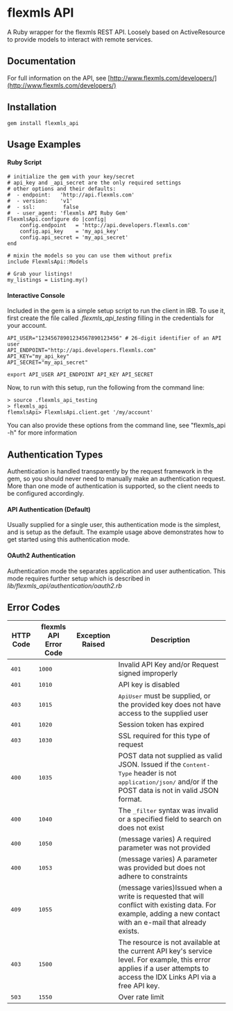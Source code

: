 flexmls API
=====================
A Ruby wrapper for the flexmls REST API. Loosely based on ActiveResource to provide models to interact with remote services.


Documentation
-------------
For full information on the API, see [http://www.flexmls.com/developers/](http://www.flexmls.com/developers/)


Installation
---------
    gem install flexmls_api

Usage Examples
------------------------

#### Ruby Script
    # initialize the gem with your key/secret
    # api_key and _api_secret are the only required settings
    # other options and their defaults:
    #  - endpoint:   'http://api.flexmls.com'  
    #  - version:    'v1'
    #  - ssl:         false
    #  - user_agent: 'flexmls API Ruby Gem'
    FlexmlsApi.configure do |config|
        config.endpoint   = 'http://api.developers.flexmls.com'
        config.api_key    = 'my_api_key'
        config.api_secret = 'my_api_secret'
    end

    # mixin the models so you can use them without prefix
    include FlexmlsApi::Models

    # Grab your listings!
    my_listings = Listing.my()
    
    
#### Interactive Console
Included in the gem is a simple setup script to run the client in IRB.  To use it, first create the file called _.flexmls_api_testing_ filling in the credentials for your account.

    API_USER="12345678901234567890123456" # 26-digit identifier of an API user
    API_ENDPOINT="http://api.developers.flexmls.com"
    API_KEY="my_api_key"
    API_SECRET="my_api_secret"
    
    export API_USER API_ENDPOINT API_KEY API_SECRET

Now, to run with this setup, run the following from the command line:

    > source .flexmls_api_testing
    > flexmls_api
    flemxlsApi> FlexmlsApi.client.get '/my/account'

You can also provide these options from the command line, see "flexmls_api -h" for more information


Authentication Types
--------------
Authentication is handled transparently by the request framework in the gem, so you should never need to manually make an authentication request.  More than one mode of authentication is supported, so the client needs to be configured accordingly.

#### API Authentication (Default)
Usually supplied for a single user, this authentication mode is the simplest, and is setup as the default.  The example usage above demonstrates how to get started using this authentication mode.

#### OAuth2 Authentication
Authentication mode the separates application and user authentication.  This mode requires further setup which is described in _lib/flexmls_api/authentication/oauth2.rb_

Error Codes
---------------------
<table>
  <thead>
    <tr>
      <th>HTTP Code</th>
      <th>flexmls API Error Code</th>
      <th>Exception Raised</th>
      <th>Description</th>
    </tr>
  </thead>
  <tbody>
    <tr>
      <td><tt>401</tt></td>
      <td><tt>1000</tt></td>
      <td><tt></tt></td>
      <td>Invalid API Key and/or Request signed improperly</td>
    </tr>
    <tr>
      <td><tt>401</tt></td>
      <td><tt>1010</tt></td>
      <td><tt></tt></td>
      <td>API key is disabled</td>
    </tr>
    <tr>
      <td><tt>403</tt></td>
      <td><tt>1015</tt></td>
      <td><tt></tt></td>
      <td><tt>ApiUser</tt> must be supplied, or the provided key does not have access to the supplied user</td>
    </tr>
    <tr>
      <td><tt>401</tt></td>
      <td><tt>1020</tt></td>
      <td><tt></tt></td>
      <td>Session token has expired</td>
    </tr>
    <tr>
      <td><tt>403</tt></td>
      <td><tt>1030</tt></td>
      <td><tt></tt></td>
      <td>SSL required for this type of request</td>
    </tr>
    <tr>
      <td><tt>400</tt></td>
      <td><tt>1035</tt></td>
      <td><tt></tt></td>
      <td>POST data not supplied as valid JSON. Issued if the <tt>Content-Type</tt> header is not <tt>application/json/</tt> and/or if the POST data is not in valid JSON format.</td>
    </tr>
    <tr>
      <td><tt>400</tt></td>
      <td><tt>1040</tt></td>
      <td><tt></tt></td>
      <td>The <tt>_filter</tt> syntax was invalid or a specified field to search on does not exist</td>
    </tr>
    <tr>
      <td><tt>400</tt></td>
      <td><tt>1050</tt></td>
      <td><tt></tt></td>
      <td>(message varies) A required parameter was not provided</td>
    </tr>
    <tr>
      <td><tt>400</tt></td>
      <td><tt>1053</tt></td>
      <td><tt></tt></td>
      <td>(message varies) A parameter was provided but does not adhere to constraints</td>
    </tr>
    <tr>
      <td><tt>409</tt></td>
      <td><tt>1055</tt></td>
      <td><tt></tt></td>
      <td>(message varies)Issued when a write is requested that will conflict with existing data. For example, adding a new contact with an e-mail that already exists.</td>
    </tr>
    <tr>
      <td><tt>403</tt></td>
      <td><tt>1500</tt></td>
      <td><tt></tt></td>
      <td>The resource is not available at the current API key's service level. For example, this error applies if a user attempts to access the IDX Links API via a free API key. </td>
    </tr>
    <tr>
      <td><tt>503</tt></td>
      <td><tt>1550</tt></td>
      <td><tt></tt></td>
      <td>Over rate limit</td>
  </tbody>
</table>


